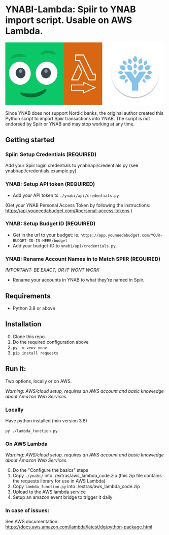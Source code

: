 # YNABI-Lambda: Spiir to YNAB import script. Usable on AWS Lambda.
<img src="extras\ynabi-lambda-logo.png" width="500" />

Since YNAB does not support Nordic banks, the original author created this Python script
to import Spiir transactions into YNAB. The script is not endorsed by Spiir
or YNAB and may stop working at any time.

## Getting started

### Spiir: Setup Credentials (REQUIRED)

Add your Spiir login credentials to ynabi/api/credentials.py
(see ynabi/api/credentials.example.py).

### YNAB: Setup API token (REQUIRED)

- Add your API token to `./ynabi/api/credentials.py`

(Get your YNAB Personal Access Token by following the instructions:
https://api.youneedabudget.com/#personal-access-tokens.)

### YNAB: Setup Budget ID (REQUIRED)

- Get in the url to your budget: ie. `https://app.youneedabudget.com/YOUR-BUDGET-ID-IS-HERE/budget`
- Add your budget-ID to `ynabi/api/credentials.py`.

### YNAB: Rename Account Names in to Match SPIIR (REQUIRED)

*IMPORTANT: BE EXACT, OR IT WONT WORK*

- Rename your accounts in YNAB to what they're named in Spiir.

## Requirements

- Python 3.8 or above

## Installation

0. Clone this repo.
1. Do the required configuration above
2. `py -m venv venv`
3. `pip install requests`

## Run it:

Two options, locally or on AWS.

*Warning: AWS/cloud setup, requires an AWS account and basic knowledge about Amazon Web Services.* 


### Locally

Have python installed (min version 3.8)

`py ./lambda_function.py`


### On AWS Lambda

*Warning: AWS/cloud setup, requires an AWS account and basic knowledge about Amazon Web Services.* 

0. Do the "Configure the basics" steps
1. Copy `./ynabi/` into ./extras/aws_lambda_code.zip (this zip file contains the requests library for use in AWS Lambda)
2. Copy `lambda_function.py` into ./extras/aws_lambda_code.zip
3. Upload to the AWS lambda service 
4. Setup an amazon event bridge to trigger it daily

### In case of issues:

See AWS documentation: https://docs.aws.amazon.com/lambda/latest/dg/python-package.html

